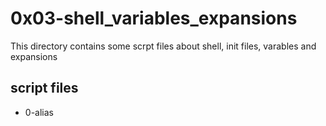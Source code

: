 # 0x03-shell_variables_expansions

This directory contains some scrpt files about shell, init files, varables and expansions

## script files

* 0-alias
